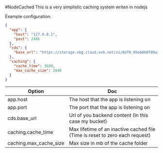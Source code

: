#NodeCached
This is a very simplistic caching system writen in nodejs

Example configuration:
```json
{
  "app": {
    "host": "127.0.0.1",
    "post": 2486
  },
  "cds": {
    "base_url": "https://storage.sbg.cloud.ovh.net/v1/AUTH_09eb860780a34c9b959e3eebbf15da7f/storage/"
  },
  "caching": {
    "cache_time": 3600,
    "max_cache_size": 2048
  }
}
```
|Option|Doc|
|----|-------|
|app.host|The host that the app is listening on|
|app.port|The port that the app is listening on|
|cds.base_url| Url of you backend content (In this case my bucket)|v
|caching.cache_time|Max lifetime of an inactive cached file (Time is reset to zero each request)|
|caching.max_cache_size|Max size in mb of the cache folder|
